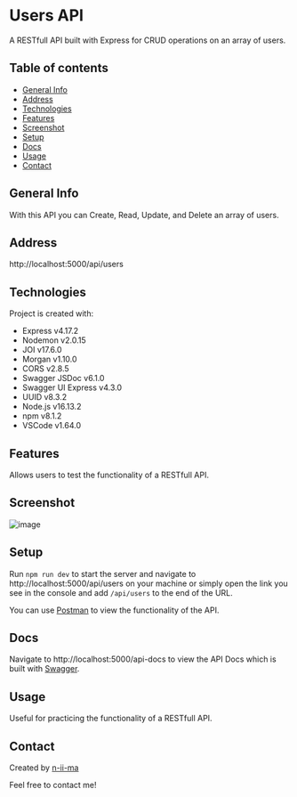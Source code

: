 # Users API

A RESTfull API built with Express for CRUD operations on an array of users.

## Table of contents
+ [General Info](#general-info)
+ [Address](#address)
+ [Technologies](#technologies)
+ [Features](#features)
+ [Screenshot](#screenshot)
+ [Setup](#setup)
+ [Docs](#docs)
+ [Usage](#usage)
+ [Contact](#contact)

## General Info
With this API you can Create, Read, Update, and Delete an array of users.

## Address
http://localhost:5000/api/users

## Technologies
Project is created with:
+ Express v4.17.2
+ Nodemon v2.0.15
+ JOI v17.6.0
+ Morgan v1.10.0
+ CORS v2.8.5
+ Swagger JSDoc v6.1.0
+ Swagger UI Express v4.3.0
+ UUID v8.3.2
+ Node.js v16.13.2
+ npm v8.1.2
+ VSCode v1.64.0

## Features
Allows users to test the functionality of a RESTfull API.

## Screenshot
![image](https://user-images.githubusercontent.com/88039431/152688766-7e918aa7-717f-4a69-be6b-1222e4fda5ec.png)

## Setup
Run ```npm run dev``` to start the server and navigate to http://localhost:5000/api/users on your machine or simply open the link you see in the console and add ```/api/users``` to the end of the URL.

You can use [Postman](https://www.postman.com/) to view the functionality of the API.

## Docs
Navigate to http://localhost:5000/api-docs to view the API Docs which is built with [Swagger](https://swagger.io/).

## Usage
Useful for practicing the functionality of a RESTfull API.

## Contact
Created by [n-ii-ma](https://github.com/n-ii-ma)

Feel free to contact me!
